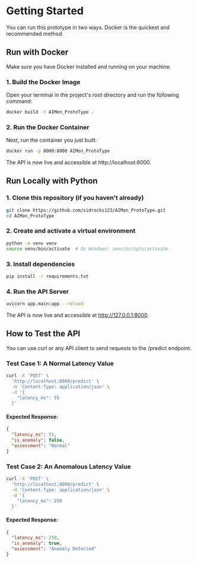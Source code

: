 # Getting Started 
You can run this prototype in two ways. Docker is the quickest and recommended method.
## Run with Docker
Make sure you have Docker installed and running on your machine.
### 1. Build the Docker Image
Open your terminal in the project's root directory and run the following command:
```bash
docker build -t AIMon_ProtoType .
```
### 2. Run the Docker Container
Next, run the container you just built:
```bash
docker run -p 8000:8000 AIMon_ProtoType
```
The API is now live and accessible at http://localhost:8000.

## Run Locally with Python
### 1. Clone this repository (if you haven't already)
```bash
git clone https://github.com/sidrocks123/AIMon_ProtoType.git
cd AIMon_ProtoType
```
### 2. Create and activate a virtual environment
```bash
python -m venv venv
source venv/bin/activate  # On Windows: venv\Scripts\activate
```
### 3. Install dependencies
```bash
pip install -r requirements.txt
```
### 4. Run the API Server
```bash
uvicorn app.main:app --reload
```
The API is now live and accessible at http://127.0.0.1:8000.

## How to Test the API
You can use curl or any API client to send requests to the /predict endpoint.
### Test Case 1: A Normal Latency Value
```bash
curl -X 'POST' \
  'http://localhost:8000/predict' \
  -H 'Content-Type: application/json' \
  -d '{
    "latency_ms": 55
  }'
```
#### Expected Response:
```json
{
  "latency_ms": 55,
  "is_anomaly": false,
  "assessment": "Normal"
}
```
### Test Case 2: An Anomalous Latency Value
```bash
curl -X 'POST' \
  'http://localhost:8000/predict' \
  -H 'Content-Type: application/json' \
  -d '{
    "latency_ms": 250
  }'
```
#### Expected Response:
```json
{
  "latency_ms": 250,
  "is_anomaly": true,
  "assessment": "Anomaly Detected"
}
```
